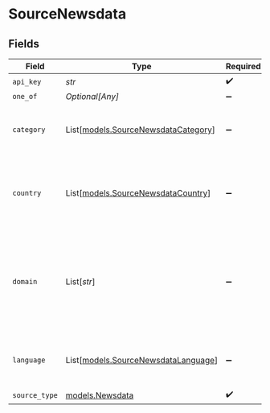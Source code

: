 # SourceNewsdata


## Fields

| Field                                                                                         | Type                                                                                          | Required                                                                                      | Description                                                                                   |
| --------------------------------------------------------------------------------------------- | --------------------------------------------------------------------------------------------- | --------------------------------------------------------------------------------------------- | --------------------------------------------------------------------------------------------- |
| `api_key`                                                                                     | *str*                                                                                         | :heavy_check_mark:                                                                            | API Key                                                                                       |
| `one_of`                                                                                      | *Optional[Any]*                                                                               | :heavy_minus_sign:                                                                            | N/A                                                                                           |
| `category`                                                                                    | List[[models.SourceNewsdataCategory](../models/sourcenewsdatacategory.md)]                    | :heavy_minus_sign:                                                                            | Categories (maximum 5) to restrict the search to.                                             |
| `country`                                                                                     | List[[models.SourceNewsdataCountry](../models/sourcenewsdatacountry.md)]                      | :heavy_minus_sign:                                                                            | 2-letter ISO 3166-1 countries (maximum 5) to restrict the search to.                          |
| `domain`                                                                                      | List[*str*]                                                                                   | :heavy_minus_sign:                                                                            | Domains (maximum 5) to restrict the search to. Use the sources stream to find top sources id. |
| `language`                                                                                    | List[[models.SourceNewsdataLanguage](../models/sourcenewsdatalanguage.md)]                    | :heavy_minus_sign:                                                                            | Languages (maximum 5) to restrict the search to.                                              |
| `source_type`                                                                                 | [models.Newsdata](../models/newsdata.md)                                                      | :heavy_check_mark:                                                                            | N/A                                                                                           |